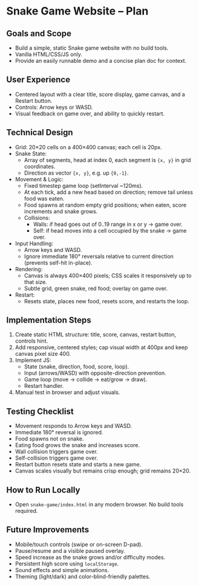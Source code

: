 # Snake Game Website – Plan

## Goals and Scope
- Build a simple, static Snake game website with no build tools.
- Vanilla HTML/CSS/JS only.
- Provide an easily runnable demo and a concise plan doc for context.

## User Experience
- Centered layout with a clear title, score display, game canvas, and a Restart button.
- Controls: Arrow keys or WASD.
- Visual feedback on game over, and ability to quickly restart.

## Technical Design
- Grid: 20×20 cells on a 400×400 canvas; each cell is 20px.
- Snake State:
  - Array of segments, head at index 0, each segment is `{x, y}` in grid coordinates.
  - Direction as vector `{x, y}`, e.g. up `{0,-1}`.
- Movement & Logic:
  - Fixed timestep game loop (setInterval ~120ms).
  - At each tick, add a new head based on direction; remove tail unless food was eaten.
  - Food spawns at random empty grid positions; when eaten, score increments and snake grows.
  - Collisions:
    - Walls: if head goes out of 0..19 range in x or y → game over.
    - Self: if head moves into a cell occupied by the snake → game over.
- Input Handling:
  - Arrow keys and WASD.
  - Ignore immediate 180° reversals relative to current direction (prevents self-hit in-place).
- Rendering:
  - Canvas is always 400×400 pixels; CSS scales it responsively up to that size.
  - Subtle grid, green snake, red food; overlay on game over.
- Restart:
  - Resets state, places new food, resets score, and restarts the loop.

## Implementation Steps
1. Create static HTML structure: title, score, canvas, restart button, controls hint.
2. Add responsive, centered styles; cap visual width at 400px and keep canvas pixel size 400.
3. Implement JS:
   - State (snake, direction, food, score, loop).
   - Input (arrows/WASD) with opposite-direction prevention.
   - Game loop (move → collide → eat/grow → draw).
   - Restart handler.
4. Manual test in browser and adjust visuals.

## Testing Checklist
- Movement responds to Arrow keys and WASD.
- Immediate 180° reversal is ignored.
- Food spawns not on snake.
- Eating food grows the snake and increases score.
- Wall collision triggers game over.
- Self-collision triggers game over.
- Restart button resets state and starts a new game.
- Canvas scales visually but remains crisp enough; grid remains 20×20.

## How to Run Locally
- Open `snake-game/index.html` in any modern browser. No build tools required.

## Future Improvements
- Mobile/touch controls (swipe or on-screen D-pad).
- Pause/resume and a visible paused overlay.
- Speed increase as the snake grows and/or difficulty modes.
- Persistent high score using `localStorage`.
- Sound effects and simple animations.
- Theming (light/dark) and color-blind-friendly palettes.
